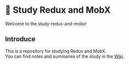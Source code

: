 # 📖 Study Redux and MobX
Welcome to the study-redux-and-mobx!

## Introduce
This is a repository for studying Redux and MobX.
<br/>
You can find notes and summaries of the study in the [Wiki](https://github.com/llbllhllk/study-redux-and-mobx/wiki).
